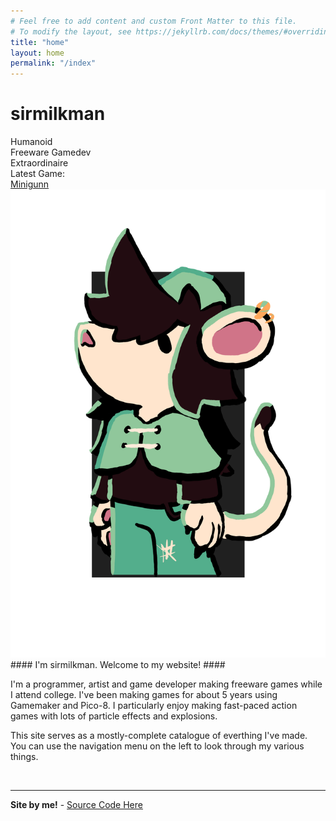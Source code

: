 ```yaml
---
# Feel free to add content and custom Front Matter to this file.
# To modify the layout, see https://jekyllrb.com/docs/themes/#overriding-theme-defaults
title: "home"
layout: home
permalink: "/index"
---
```





# sirmilkman

<div class = "catchphrase" >
	Humanoid <br>
	Freeware Gamedev <br>
	Extraordinaire
</div>

<div class = "latest" >
	Latest Game: <br>
	<a href="https://store.steampowered.com/app/3035660/Mini_GUNN/">Minigunn</a>
</div>

<img src="\assets\main\arinLarge.png" alt="Art of Arin by Boombox5" class="arinPortrait">
<div> 

</div>
#### I'm sirmilkman. Welcome to my website! ####

I'm a programmer, artist and game developer making freeware games while I attend college. 
I've been making games for about 5 years using Gamemaker and Pico-8.
I particularly enjoy making fast-paced action games with lots of particle effects and explosions.

This site serves as a mostly-complete catalogue of everthing I've made. You can use the 
navigation menu on the left to look through my various things. 


<div><br><hr></div>

**Site by me!** - <a href="https://github.com/SirMilkman" class="button"> Source Code Here</a>




